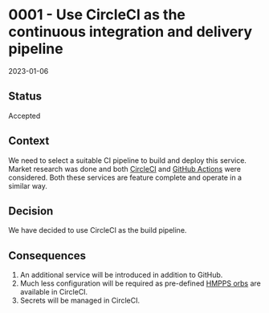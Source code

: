 # 0001 - Use CircleCI as the continuous integration and delivery pipeline

2023-01-06

## Status

Accepted

## Context

We need to select a suitable CI pipeline to build and deploy this service.
Market research was done and both [CircleCI](https://circleci.com/) and [GitHub Actions](https://github.com/features/actions) were considered.
Both these services are feature complete and operate in a similar way.

## Decision

We have decided to use CircleCI as the build pipeline.

## Consequences

1. An additional service will be introduced in addition to GitHub.
2. Much less configuration will be required as pre-defined [HMPPS orbs](https://circleci.com/developer/orbs/orb/ministryofjustice/hmpps) are available in CircleCI.
3. Secrets will be managed in CircleCI.